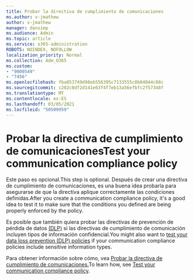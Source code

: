 ```yaml
---
title: Probar la directiva de cumplimiento de comunicaciones
ms.author: v-jmathew
author: v-jmathew
manager: dansimp
ms.audience: Admin
ms.topic: article
ms.service: o365-administration
ROBOTS: NOINDEX, NOFOLLOW
localization_priority: Normal
ms.collection: Adm_O365
ms.custom:
- "9000549"
- "7456"
ms.openlocfilehash: fba853749d98eb556395c7133555c0b04044c88c
ms.sourcegitcommit: c202c0df2d141e63f4f7eb13a56efbfc2f57348f
ms.translationtype: MT
ms.contentlocale: es-ES
ms.lasthandoff: 03/05/2021
ms.locfileid: "50509959"
---
```

# <a name="test-your-communication-compliance-policy"></a><span data-ttu-id="704b5-102">Probar la directiva de cumplimiento de comunicaciones</span><span class="sxs-lookup"><span data-stu-id="704b5-102">Test your communication compliance policy</span></span>

<span data-ttu-id="704b5-103">Este paso es opcional.</span><span class="sxs-lookup"><span data-stu-id="704b5-103">This step is optional.</span></span> <span data-ttu-id="704b5-104">Después de crear una directiva de cumplimiento de comunicaciones, es una buena idea probarla para asegurarse de que la directiva aplique correctamente las condiciones definidas.</span><span class="sxs-lookup"><span data-stu-id="704b5-104">After you create a communication compliance policy, it's a good idea to test it to make sure that the conditions you defined are being properly enforced by the policy.</span></span>

<span data-ttu-id="704b5-105">Es posible que también quiera probar las directivas de prevención de pérdida de datos [(DLP)](https://go.microsoft.com/fwlink/?linkid=2110890) si las directivas de cumplimiento de comunicación incluyen tipos de información confidencial.</span><span class="sxs-lookup"><span data-stu-id="704b5-105">You might also want to [test your data loss prevention (DLP) policies](https://go.microsoft.com/fwlink/?linkid=2110890) if your communication compliance policies include sensitive information types.</span></span>

<span data-ttu-id="704b5-106">Para obtener información sobre cómo, vea [Probar la directiva de cumplimiento de comunicaciones.](https://go.microsoft.com/fwlink/?linkid=2111304)</span><span class="sxs-lookup"><span data-stu-id="704b5-106">To learn how, see [Test your communication compliance policy](https://go.microsoft.com/fwlink/?linkid=2111304).</span></span>
